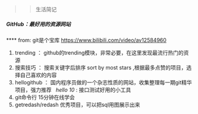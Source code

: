 >> 生活简记

##### GitHub：最好用的资源网站
**** from: git是个宝库 https://www.bilibili.com/video/av12584960

1. trending ： github的trending模块，非常必要，在这里发现最流行热门的资源
2. 搜索技巧 ： 搜索关键字后排序 sort by most stars ,根据最多点赞的项目，选择自己喜欢的内容
3. hellogithub ： 国内程序员做的一个杂志性质的网站，收集整理每一期git精华项目，强力推荐
   _hello 10_ : 接口测试好用的小工具
4. git命令行 15分钟在线学会
5. getredash/redash 优秀项目，可以把sql用图展示出来
